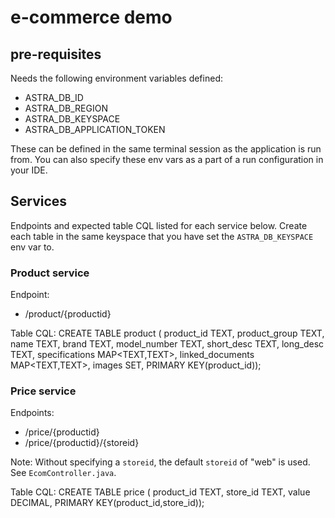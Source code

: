 # e-commerce demo


## pre-requisites
Needs the following environment variables defined:
 - ASTRA_DB_ID
 - ASTRA_DB_REGION
 - ASTRA_DB_KEYSPACE
 - ASTRA_DB_APPLICATION_TOKEN

These can be defined in the same terminal session as the application is run from.  You can also specify these env vars as a part of a run configuration in your IDE.

## Services
Endpoints and expected table CQL listed for each service below.  Create each table in the same keyspace that you have set the `ASTRA_DB_KEYSPACE` env var to.

### Product service
Endpoint:
 - /product/{productid}

Table CQL:
    CREATE TABLE product (
        product_id TEXT,
        product_group TEXT,
        name TEXT,
        brand TEXT,
        model_number TEXT,
        short_desc TEXT,
        long_desc TEXT,
        specifications MAP<TEXT,TEXT>,
        linked_documents MAP<TEXT,TEXT>,
        images SET<TEXT>,
    PRIMARY KEY(product_id));

### Price service
Endpoints:
 - /price/{productid}
 - /price/{productid}/{storeid}

Note: Without specifying a `storeid`, the default `storeid` of "web" is used.  See `EcomController.java`.

Table CQL:
    CREATE TABLE price (
        product_id TEXT,
        store_id TEXT,
        value DECIMAL,
    PRIMARY KEY(product_id,store_id));
